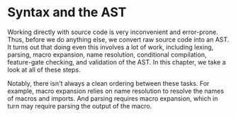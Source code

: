 # Syntax and the AST

Working directly with source code is very inconvenient and error-prone. Thus,
before we do anything else, we convert raw source code into an AST. It turns
out that doing even this involves a lot of work, including lexing, parsing,
macro expansion, name resolution, conditional compilation, feature-gate
checking, and validation of the AST. In this chapter, we take a look at all
of these steps.

Notably, there isn't always a clean ordering between these tasks. For example,
macro expansion relies on name resolution to resolve the names of macros and
imports. And parsing requires macro expansion, which in turn may require
parsing the output of the macro.
